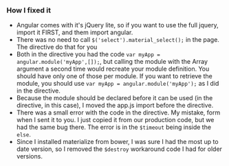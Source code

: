 ### How I fixed it

 - Angular comes with it's jQuery lite, so if you want to use the full jquery, import it FIRST, and them import angular.
 - There was no need to call `$('select').material_select();` in the page. The directive do that for you
 - Both in the directive you had the code `var myApp = angular.module('myApp',[]);`,  but calling the module with the Array argument a second time would recreate your module definition. You should have only one of those per module. If you want to retrieve the module, you should use `var myApp = angular.module('myApp');` as I did in the directive.
 - Because the module should be declared before it can be used (in the directive, in this case), I moved the app.js import before the directive.
 - There was a small error with the code in the directive. My mistake, form when I sent it to you. I just copied it from our production code, but we had the same bug there. The error is in the `$timeout` being inside the `else`.
 - Since I installed materialize from bower, I was sure I had the most up to date version, so I removed the `$destroy` workaround code I had for older versions.
